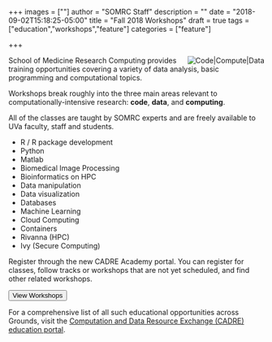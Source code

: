 +++
images = [""]
author = "SOMRC Staff"
description = ""
date = "2018-09-02T15:18:25-05:00"
title = "Fall 2018 Workshops"
draft = true
tags = ["education","workshops","feature"]
categories = ["feature"]

+++

<img src="/images/compute-code-data.png" alt="Code|Compute|Data" style="max-width:33%;float:right;" />

School of Medicine Research Computing provides training opportunities covering a variety of data analysis, basic programming 
and computational topics. 

Workshops break roughly into the three main areas relevant to computationally-intensive research: **code**, **data**, and **computing**.

All of the classes are taught by SOMRC experts and are freely available to UVa faculty, staff and students.

* R / R package development
* Python
* Matlab
* Biomedical Image Processing
* Bioinformatics on HPC
* Data manipulation
* Data visualization
* Databases
* Machine Learning
* Cloud Computing
* Containers
* Rivanna (HPC)
* Ivy (Secure Computing)

Register through the new CADRE Academy portal. You can register for classes, follow tracks or workshops that are not yet scheduled, and find other
related workshops.

[<button class="btn btn-warning">View Workshops</button>](https://education.cadre.virginia.edu/)

For a comprehensive list of all such educational opportunities across Grounds, visit the [Computation and Data Resource Exchange (CADRE) education portal](http://cadre.virginia.edu/service-detail/education).
